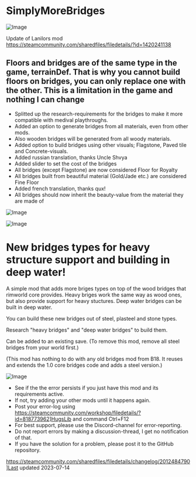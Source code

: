 # SimplyMoreBridges

![Image](https://i.imgur.com/buuPQel.png)

Update of Lanilors mod
https://steamcommunity.com/sharedfiles/filedetails/?id=1420241138

## Floors and bridges are of the same type in the game, terrainDef. That is why you cannot build floors on bridges, you can only replace one with the other. This is a limitation in the game and nothing I can change


- Splitted up the research-requirements for the bridges to make it more compatible with medival playthroughs.
- Added an option to generate bridges from all materials, even from other mods. 
- Also wooden bridges will be generated from all woody materials.
- Added option to build bridges using other visuals; Flagstone, Paved tile and Concrete-visuals.
- Added russian translation, thanks Uncle Shvya
- Added slider to set the cost of the bridges
- All bridges (except Flagstone) are now considered Floor for Royalty
- All bridges built from beautiful material (Gold/Jade etc.) are considered Fine Floor
- Added french translation, thanks qux!
- All bridges should now inherit the beauty-value from the material they are made of

![Image](https://i.imgur.com/pufA0kM.png)

	
![Image](https://i.imgur.com/Z4GOv8H.png)


# New bridges types for heavy structure support and building in deep water!


A simple mod that adds more briges types on top of the wood bridges that rimworld core provides. Heavy briges work the same way as wood ones, but also provide support for heavy stuctures. Deep water bridges can be built in deep water.

You can build these new bridges out of steel, plasteel and stone types.

Research "heavy bridges" and "deep water bridges" to build them.

Can be added to an existing save. (To remove this mod, remove all steel bridges from your world first.)

(This mod has nothing to do with any old bridges mod from B18. It reuses and extends the 1.0 core bridges code and adds a steel version.)



![Image](https://i.imgur.com/PwoNOj4.png)



-  See if the the error persists if you just have this mod and its requirements active.
-  If not, try adding your other mods until it happens again.
-  Post your error-log using https://steamcommunity.com/workshop/filedetails/?id=818773962]HugsLib and command Ctrl+F12
-  For best support, please use the Discord-channel for error-reporting.
-  Do not report errors by making a discussion-thread, I get no notification of that.
-  If you have the solution for a problem, please post it to the GitHub repository.


https://steamcommunity.com/sharedfiles/filedetails/changelog/2012484790]Last updated 2023-07-14

